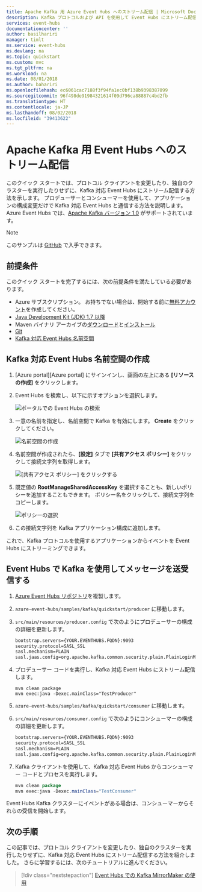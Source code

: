 ```yaml
---
title: Apache Kafka 用 Azure Event Hubs へのストリーム配信 | Microsoft Docs
description: Kafka プロトコルおよび API を使用して Event Hubs にストリーム配信します。
services: event-hubs
documentationcenter: ''
author: basilhariri
manager: timlt
ms.service: event-hubs
ms.devlang: na
ms.topic: quickstart
ms.custom: mvc
ms.tgt_pltfrm: na
ms.workload: na
ms.date: 08/01/2018
ms.author: bahariri
ms.openlocfilehash: ec6061cac7188f3f94fa1ec0bf138b9398387099
ms.sourcegitcommit: 96f498de91984321614f09d796ca88887c4bd2fb
ms.translationtype: HT
ms.contentlocale: ja-JP
ms.lasthandoff: 08/02/2018
ms.locfileid: "39413622"
---
```

# <a name="stream-into-event-hubs-for-the-apache-kafka"></a>Apache Kafka 用 Event Hubs へのストリーム配信
このクイック スタートでは、プロトコル クライアントを変更したり、独自のクラスターを実行したりせずに、Kafka 対応 Event Hubs にストリーム配信する方法を示します。 プロデューサーとコンシューマーを使用して、アプリケーションの構成変更だけで Kafka 対応 Event Hubs と通信する方法を説明します。 Azure Event Hubs では、[Apache Kafka バージョン 1.0](https://kafka.apache.org/10/documentation.html) がサポートされています。

> [!NOTE]
> このサンプルは [GitHub](https://github.com/Azure/azure-event-hubs) で入手できます。

## <a name="prerequisites"></a>前提条件

このクイック スタートを完了するには、次の前提条件を満たしている必要があります。

* Azure サブスクリプション。 お持ちでない場合は、開始する前に[無料アカウント](https://azure.microsoft.com/free/?ref=microsoft.com&utm_source=microsoft.com&utm_medium=docs&utm_campaign=visualstudio)を作成してください。
* [Java Development Kit (JDK) 1.7 以降](http://www.oracle.com/technetwork/java/javase/downloads/index.html)
* Maven バイナリ アーカイブの[ダウンロード](http://maven.apache.org/download.cgi)と[インストール](http://maven.apache.org/install.html)
* [Git](https://www.git-scm.com/)
* [Kafka 対応 Event Hubs 名前空間](event-hubs-create.md)

## <a name="create-a-kafka-enabled-event-hubs-namespace"></a>Kafka 対応 Event Hubs 名前空間の作成

1. [Azure portal][Azure portal] にサインインし、画面の左上にある **[リソースの作成]** をクリックします。

2. Event Hubs を検索し、以下に示すオプションを選択します。
    
    ![ポータルでの Event Hubs の検索](./media/event-hubs-create-kafka-enabled/event-hubs-create-event-hubs.png)
 
3. 一意の名前を指定し、名前空間で Kafka を有効にします。 **Create** をクリックしてください。
    
    ![名前空間の作成](./media/event-hubs-create-kafka-enabled/create-kafka-namespace.png)
 
4. 名前空間が作成されたら、**[設定]** タブで **[共有アクセス ポリシー]** をクリックして接続文字列を取得します。

    ![[共有アクセス ポリシー] をクリックする](./media/event-hubs-create/create-event-hub7.png)

5. 既定値の **RootManageSharedAccessKey** を選択することも、新しいポリシーを追加することもできます。 ポリシー名をクリックして、接続文字列をコピーします。 
    
    ![ポリシーの選択](./media/event-hubs-create/create-event-hub8.png)
 
6. この接続文字列を Kafka アプリケーション構成に追加します。

これで、Kafka プロトコルを使用するアプリケーションからイベントを Event Hubs にストリーミングできます。

## <a name="send-and-receive-messages-with-kafka-in-event-hubs"></a>Event Hubs で Kafka を使用してメッセージを送受信する

1. [Azure Event Hubs リポジトリ](https://github.com/Azure/azure-event-hubs)を複製します。

2. `azure-event-hubs/samples/kafka/quickstart/producer` に移動します。

3. `src/main/resources/producer.config` で次のようにプロデューサーの構成の詳細を更新します。

    ```xml
    bootstrap.servers={YOUR.EVENTHUBS.FQDN}:9093
    security.protocol=SASL_SSL
    sasl.mechanism=PLAIN
    sasl.jaas.config=org.apache.kafka.common.security.plain.PlainLoginModule required username="$ConnectionString" password="{YOUR.EVENTHUBS.CONNECTION.STRING}";
    ```
4. プロデューサー コードを実行し、Kafka 対応 Event Hubs にストリーム配信します。
   
    ```shell
    mvn clean package
    mvn exec:java -Dexec.mainClass="TestProducer"                                    
    ```
5. `azure-event-hubs/samples/kafka/quickstart/consumer` に移動します。

6. `src/main/resources/consumer.config` で次のようにコンシューマーの構成の詳細を更新します。
   
    ```xml
    bootstrap.servers={YOUR.EVENTHUBS.FQDN}:9093
    security.protocol=SASL_SSL
    sasl.mechanism=PLAIN
    sasl.jaas.config=org.apache.kafka.common.security.plain.PlainLoginModule required username="$ConnectionString" password="{YOUR.EVENTHUBS.CONNECTION.STRING}";
    ```

7. Kafka クライアントを使用して、Kafka 対応 Event Hubs からコンシューマー コードとプロセスを実行します。

    ```java
    mvn clean package
    mvn exec:java -Dexec.mainClass="TestConsumer"                                    
    ```

Event Hubs Kafka クラスターにイベントがある場合は、コンシューマーからそれらの受信を開始します。

## <a name="next-steps"></a>次の手順
この記事では、プロトコル クライアントを変更したり、独自のクラスターを実行したりせずに、Kafka 対応 Event Hubs にストリーム配信する方法を紹介しました。 さらに学習するには、次のチュートリアルに進んでください。

> [!div class="nextstepaction"]
> [Event Hubs での Kafka MirrorMaker の使用](event-hubs-kafka-mirror-maker-tutorial.md)
